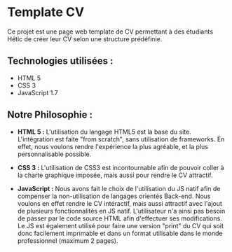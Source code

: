# Template CV
Ce projet est une page web template de CV permettant à des étudiants Hétic de créer leur CV selon une structure prédéfinie.

## Technologies utilisées :
  - HTML 5
  - CSS 3
  - JavaScript 1.7

## Notre Philosophie :

  - **HTML 5 :**
L'utilisation du langage HTML5 est la base du site.
L'intégration est faite "from scratch", sans utilisation de frameworks. En effet, nous voulons rendre l'expérience la plus agréable, et la plus personnalisable possible.

  - **CSS 3 :**
L'utilisation de CSS3 est incontournable afin de pouvoir coller à la charte graphique imposée, mais aussi pour rendre le CV attractif.

  - **JavaScript :**
Nous avons fait le choix de l'utilisation du JS natif afin de compenser la non-utilisation de langages orientés Back-end.
Nous voulons en effet rendre le CV intéractif, mais aussi attractif avec l'ajout de plusieurs fonctionnalités en JS natif.
L'utilisateur n'a ainsi pas besoin de passer par le code source HTML afin d'effectuer ses modifications.
Le JS est également utilisé pour faire une version "print" du CV qui soit donc facilement imprimable et dans un format utilisable dans le monde professionnel (maximum 2 pages).
